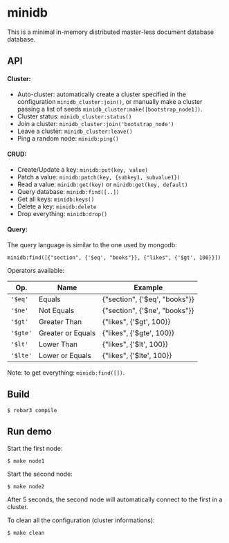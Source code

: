 minidb
==============

This is a minimal in-memory distributed master-less document database database.

API
---

#### Cluster:

- Auto-cluster: automatically create a cluster specified in the configuration
    `minidb_cluster:join()`, or manually make a cluster passing a list of
    seeds `minidb_cluster:make([bootstrap_node1])`.
- Cluster status: `minidb_cluster:status()`
- Join a cluster: `minidb_cluster:join('bootstrap_node')`
- Leave a cluster: `minidb_cluster:leave()`
- Ping a random node: `minidb:ping()`

#### CRUD:

- Create/Update a key: `minidb:put(key, value)`
- Patch a value: `minidb:patch(key, {subkey1, subvalue1})`
- Read a value: `minidb:get(key)` or `minidb:get(key, default)`
- Query database: `minidb:find([..])`
- Get all keys: `minidb:keys()`
- Delete a key: `minidb:delete`
- Drop everything: `minidb:drop()`

#### Query:

The query language is similar to the one used by mongodb:

`minidb:find([{"section", {'$eq', "books"}}, {"likes", {'$gt', 100}}])`

Operators available:

Op.           | Name              | Example
--------------|-------------------|------------------------------------------
`'$eq'`       | Equals            | {"section", {'$eq', "books"}}
`'$ne'`       | Not Equals        | {"section", {'$ne', "books"}}
`'$gt'`       | Greater Than      | {"likes", {'$gt', 100}}
`'$gte'`      | Greater or Equals | {"likes", {'$gte', 100}}
`'$lt'`       | Lower Than        | {"likes", {'$lt', 100}}
`'$lte'`      | Lower or Equals   | {"likes", {'$lte', 100}}

Note: to get everything: `minidb:find([])`.

Build
-----

    $ rebar3 compile

Run demo
--------

Start the first node:

    $ make node1

Start the second node:

    $ make node2

After 5 seconds, the second node will automatically connect to the first in a
cluster.

To clean all the configuration (cluster informations):

    $ make clean
